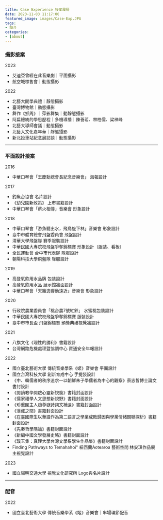 ```yaml
---
title: Case Experience 接案履歷
date: 2023-11-03 11:17:00
featured_image: images/Case-Exp.JPG
tags:
- 簡介
categories:
- [about]
---
```



### 攝影接案
2023
- 艾迪亞曾經在此音樂劇｜平面攝影
- 航空城標售會｜動態攝影

2022
- 北藝大開學典禮｜靜態攝影
- 臺灣博物館｜動態攝影
- 舞作《抓周》｜萍影舞集｜動靜態攝影
- 阿扁總統的學思歷程｜多機導播｜陳薈茗、林柏儒、梁梓峰
- 北藝大導師會議｜動態攝影
- 北藝大文化嘉年華｜靜態攝影
- 新北投車站紀念展訪談｜動態攝影

---
### 平面設計接案

2016
- 中華口琴會「王慶勳總會長紀念音樂會」 海報設計

2017
- 釣魚台協會 名片設計
- 《幼兒園新政策》 上市書籍設計
- 中華口琴會「薪火相傳」音樂會 形象設計

2018
- 中華口琴會「游魚聽出水，飛鳥旋下林」音樂會 形象設計
- 臺中市體育總會飛盤委員會 飛盤設計
- 清華大學飛盤隊 賽季服裝設計
- 中華民國大專院校飛盤爭奪錦標賽 形象設計（服裝、看板）
- 全民運動會 台中市代表隊 隊服設計
- 朝陽科技大學飛盤隊 隊服設計

2019
- 高登氧飲用水品牌 包裝設計
- 高登氧飲用水品 展示館牆面設計
- 中華口琴會「天籟逸響動遠近」音樂會 形象設計

2020
- 行政院農業委員會「桃台農7號紅鈴」 水蜜桃包裝設計
- 中華民國大專院校飛盤爭奪錦標賽 服裝設計
- 臺中市市長盃 飛盤錦標賽 頒獎典禮視覺牆設計

2021
- 八旗文化《理性的勝利》書籍設計
- 台灣網路危機處理暨協調中心 資通安全年報設計

2022
- 國立臺北藝術大學 傳統音樂學系《姬》音樂會 平面設計
- 國立台灣科技大學 創新育成中心 手提袋設計
- 《中、韓儒者的秩序追求—以朝鮮朱子學儒者為中心的觀察》蔡志哲博士論文書封設計
- 《閱讀教學開啟心靈新視窗》書籍封面設計
- 《儒家禮學人文思想新視野》書籍封面設計
- 《珍重閣主人趙尊嶽詩詞文補遺》書籍封面設計
- 《漢藏之間》書籍封面設計
- 《在臺國際生以華語作為第二語言之學業成敗歸因與學業情緒關聯探析》書籍封面設計
- 《先秦哲學隅論》書籍封面設計
- 《新編中國文學發展史略》書籍封面設計
- 《璞玉集：真理大學台灣文學系學生作品集》書籍封面設計
- Finding Pathways to Temahahoi’’  紐西蘭Aotearoa 藝術空間 林安琪作品展主視覺設計

2023
- 國立陽明交通大學 視覺文化研究所 Logo與名片設計

---
### 配音

2022
- 國立臺北藝術大學 傳統音樂學系《姬》音樂會｜串場環節配音